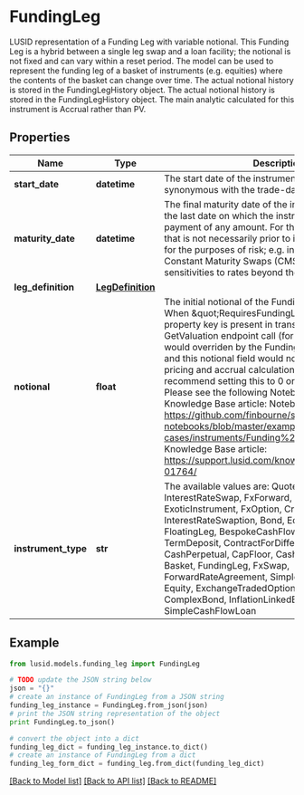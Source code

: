 # FundingLeg

LUSID representation of a Funding Leg with variable notional.    This Funding Leg is a hybrid between a single leg swap and a loan facility; the notional is not fixed and can vary within a reset period.                 The model can be used to represent the funding leg of a basket of instruments (e.g. equities) where the contents  of the basket can change over time. The actual notional history is stored in the FundingLegHistory object.     The actual notional history is stored in the FundingLegHistory object.                The main analytic calculated for this instrument is Accrual rather than PV.

## Properties
Name | Type | Description | Notes
------------ | ------------- | ------------- | -------------
**start_date** | **datetime** | The start date of the instrument. This is normally synonymous with the trade-date. | 
**maturity_date** | **datetime** | The final maturity date of the instrument. This means the last date on which the instruments makes a payment of any amount.  For the avoidance of doubt, that is not necessarily prior to its last sensitivity date for the purposes of risk; e.g. instruments such as  Constant Maturity Swaps (CMS) often have sensitivities to rates beyond their last payment date. | 
**leg_definition** | [**LegDefinition**](LegDefinition.md) |  | 
**notional** | **float** | The initial notional of the Funding Leg instrument.  When \&quot;RequiresFundingLegHistory\&quot; property key is present in transaction key, during a GetValuation endpoint call (for instance),  this field would overriden by the Funding Leg history&#39;s notional and this notional field would not be used in the pricing and accrual calculations.  As such, we recommend setting this to 0 or not setting it at all.  Please see the following Notebook example and Knowledge Base article:  Notebook: https://github.com/finbourne/sample-notebooks/blob/master/examples/use-cases/instruments/Funding%20Leg%20Swap.ipynb  Knowledge Base article: https://support.lusid.com/knowledgebase/article/KA-01764/ | [optional] 
**instrument_type** | **str** | The available values are: QuotedSecurity, InterestRateSwap, FxForward, Future, ExoticInstrument, FxOption, CreditDefaultSwap, InterestRateSwaption, Bond, EquityOption, FixedLeg, FloatingLeg, BespokeCashFlowsLeg, Unknown, TermDeposit, ContractForDifference, EquitySwap, CashPerpetual, CapFloor, CashSettled, CdsIndex, Basket, FundingLeg, FxSwap, ForwardRateAgreement, SimpleInstrument, Repo, Equity, ExchangeTradedOption, ReferenceInstrument, ComplexBond, InflationLinkedBond, InflationSwap, SimpleCashFlowLoan | 

## Example

```python
from lusid.models.funding_leg import FundingLeg

# TODO update the JSON string below
json = "{}"
# create an instance of FundingLeg from a JSON string
funding_leg_instance = FundingLeg.from_json(json)
# print the JSON string representation of the object
print FundingLeg.to_json()

# convert the object into a dict
funding_leg_dict = funding_leg_instance.to_dict()
# create an instance of FundingLeg from a dict
funding_leg_form_dict = funding_leg.from_dict(funding_leg_dict)
```
[[Back to Model list]](../README.md#documentation-for-models) [[Back to API list]](../README.md#documentation-for-api-endpoints) [[Back to README]](../README.md)


